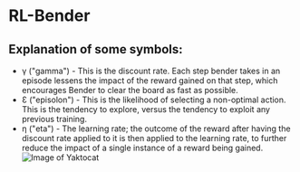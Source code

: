 # RL-Bender
## Explanation of some symbols:
* γ ("gamma") - This is the discount rate. Each step bender takes in an episode lessens the impact of the reward gained on that step, which encourages Bender to clear the board as fast as possible.
* Ɛ ("episolon") - This is the likelihood of selecting a non-optimal action. This is the tendency to explore, versus the tendency to exploit any previous training.
* η ("eta") - The learning rate; the outcome of the reward after having the discount rate applied to it is then applied to the learning rate, to further reduce the impact of a single instance of a reward being gained.
![Image of Yaktocat](https://github.com/NelsonG6/RL-Bender/blob/master/Pictures/Sample.png)
